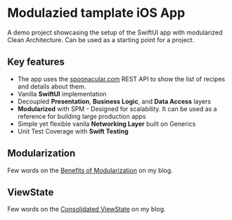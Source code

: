 # Modulazied tamplate iOS App

A demo project showcasing the setup of the SwiftUI app with modularized Clean Architecture.
Can be used as a starting point for a project.

## Key features

* The app uses the [spoonacular.com](https://spoonacular.com/food-api) REST API to show the list of recipes and details about them.
* Vanilla **SwiftUI** implementation
* Decoupled **Presentation**, **Business Logic**, and **Data Access** layers
* **Modularized** with SPM - Designed for scalability. It can be used as a reference for building large production apps
* Simple yet flexible vanila **Networking Layer** built on Generics
* Unit Test Coverage with **Swift Testing**

## Modularization
Few words on the [Benefits of Modularization](https://www.ludafux.com/post/the-benefits-of-modularization) on my blog.

## ViewState
Few words on the [Consolidated ViewState](https://www.ludafux.com/post/consolidated-viewstate) on my blog.
